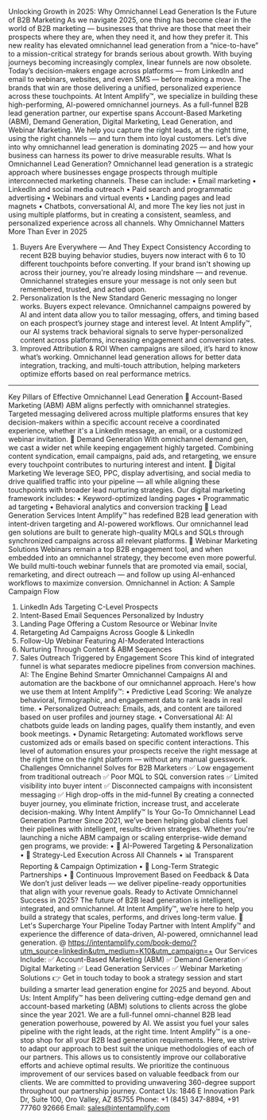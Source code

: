 Unlocking Growth in 2025: Why Omnichannel Lead Generation Is the Future of B2B Marketing
As we navigate 2025, one thing has become clear in the world of B2B marketing — businesses that thrive are those that meet their prospects where they are, when they need it, and how they prefer it. This new reality has elevated omnichannel lead generation from a “nice-to-have” to a mission-critical strategy for brands serious about growth.
With buying journeys becoming increasingly complex, linear funnels are now obsolete. Today’s decision-makers engage across platforms — from LinkedIn and email to webinars, websites, and even SMS — before making a move. The brands that win are those delivering a unified, personalized experience across these touchpoints.
At Intent Amplify™, we specialize in building these high-performing, AI-powered omnichannel journeys. As a full-funnel B2B lead generation partner, our expertise spans Account-Based Marketing (ABM), Demand Generation, Digital Marketing, Lead Generation, and Webinar Marketing. We help you capture the right leads, at the right time, using the right channels — and turn them into loyal customers.
Let’s dive into why omnichannel lead generation is dominating 2025 — and how your business can harness its power to drive measurable results.
What Is Omnichannel Lead Generation?
Omnichannel lead generation is a strategic approach where businesses engage prospects through multiple interconnected marketing channels. These can include:
•	Email marketing
•	LinkedIn and social media outreach
•	Paid search and programmatic advertising
•	Webinars and virtual events
•	Landing pages and lead magnets
•	Chatbots, conversational AI, and more
The key lies not just in using multiple platforms, but in creating a consistent, seamless, and personalized experience across all channels.
Why Omnichannel Matters More Than Ever in 2025
1. Buyers Are Everywhere — And They Expect Consistency
According to recent B2B buying behavior studies, buyers now interact with 6 to 10 different touchpoints before converting. If your brand isn't showing up across their journey, you're already losing mindshare — and revenue.
Omnichannel strategies ensure your message is not only seen but remembered, trusted, and acted upon.
2. Personalization Is the New Standard
Generic messaging no longer works. Buyers expect relevance. Omnichannel campaigns powered by AI and intent data allow you to tailor messaging, offers, and timing based on each prospect’s journey stage and interest level.
At Intent Amplify™, our AI systems track behavioral signals to serve hyper-personalized content across platforms, increasing engagement and conversion rates.
3. Improved Attribution & ROI
When campaigns are siloed, it’s hard to know what’s working. Omnichannel lead generation allows for better data integration, tracking, and multi-touch attribution, helping marketers optimize efforts based on real performance metrics.
________________________________________
Key Pillars of Effective Omnichannel Lead Generation
🔹 Account-Based Marketing (ABM)
ABM aligns perfectly with omnichannel strategies. Targeted messaging delivered across multiple platforms ensures that key decision-makers within a specific account receive a coordinated experience, whether it's a LinkedIn message, an email, or a customized webinar invitation.
🔹 Demand Generation
With omnichannel demand gen, we cast a wider net while keeping engagement highly targeted. Combining content syndication, email campaigns, paid ads, and retargeting, we ensure every touchpoint contributes to nurturing interest and intent.
🔹 Digital Marketing
We leverage SEO, PPC, display advertising, and social media to drive qualified traffic into your pipeline — all while aligning these touchpoints with broader lead nurturing strategies.
Our digital marketing framework includes:
•	Keyword-optimized landing pages
•	Programmatic ad targeting
•	Behavioral analytics and conversion tracking
🔹 Lead Generation Services
Intent Amplify™ has redefined B2B lead generation with intent-driven targeting and AI-powered workflows. Our omnichannel lead gen solutions are built to generate high-quality MQLs and SQLs through synchronized campaigns across all relevant platforms.
🔹 Webinar Marketing Solutions
Webinars remain a top B2B engagement tool, and when embedded into an omnichannel strategy, they become even more powerful. We build multi-touch webinar funnels that are promoted via email, social, remarketing, and direct outreach — and follow up using AI-enhanced workflows to maximize conversion.
Omnichannel in Action: A Sample Campaign Flow
1.	LinkedIn Ads Targeting C-Level Prospects
2.	Intent-Based Email Sequences Personalized by Industry
3.	Landing Page Offering a Custom Resource or Webinar Invite
4.	Retargeting Ad Campaigns Across Google & LinkedIn
5.	Follow-Up Webinar Featuring AI-Moderated Interactions
6.	Nurturing Through Content & ABM Sequences
7.	Sales Outreach Triggered by Engagement Score
This kind of integrated funnel is what separates mediocre pipelines from conversion machines.
AI: The Engine Behind Smarter Omnichannel Campaigns
AI and automation are the backbone of our omnichannel approach. Here's how we use them at Intent Amplify™:
•	Predictive Lead Scoring: We analyze behavioral, firmographic, and engagement data to rank leads in real time.
•	Personalized Outreach: Emails, ads, and content are tailored based on user profiles and journey stage.
•	Conversational AI: AI chatbots guide leads on landing pages, qualify them instantly, and even book meetings.
•	Dynamic Retargeting: Automated workflows serve customized ads or emails based on specific content interactions.
This level of automation ensures your prospects receive the right message at the right time on the right platform — without any manual guesswork.
Challenges Omnichannel Solves for B2B Marketers
✅ Low engagement from traditional outreach
✅ Poor MQL to SQL conversion rates
✅ Limited visibility into buyer intent
✅ Disconnected campaigns with inconsistent messaging
✅ High drop-offs in the mid-funnel
By creating a connected buyer journey, you eliminate friction, increase trust, and accelerate decision-making.
Why Intent Amplify™ Is Your Go-To Omnichannel Lead Generation Partner
Since 2021, we’ve been helping global clients fuel their pipelines with intelligent, results-driven strategies. Whether you're launching a niche ABM campaign or scaling enterprise-wide demand gen programs, we provide:
•	🚀 AI-Powered Targeting & Personalization
•	🧠 Strategy-Led Execution Across All Channels
•	📊 Transparent Reporting & Campaign Optimization
•	🤝 Long-Term Strategic Partnerships
•	🔄 Continuous Improvement Based on Feedback & Data
We don’t just deliver leads — we deliver pipeline-ready opportunities that align with your revenue goals.
Ready to Activate Omnichannel Success in 2025?
The future of B2B lead generation is intelligent, integrated, and omnichannel. At Intent Amplify™, we’re here to help you build a strategy that scales, performs, and drives long-term value.
📣 Let's Supercharge Your Pipeline Today
Partner with Intent Amplify™ and experience the difference of data-driven, AI-powered, omnichannel lead generation. @ https://intentamplify.com/book-demo/?utm_source=linkedin&utm_medium=K10&utm_campaign=+
Our Services Include:
✅ Account-Based Marketing (ABM)
✅ Demand Generation
✅ Digital Marketing
✅ Lead Generation Services
✅ Webinar Marketing Solutions
👉 Get in touch today to book a strategy session and start building a smarter lead generation engine for 2025 and beyond. 
About Us:
Intent Amplify™ has been delivering cutting-edge demand gen and account-based marketing (ABM) solutions to clients across the globe since the year 2021. We are a full-funnel omni-channel B2B lead generation powerhouse, powered by AI. We assist you fuel your sales pipeline with the right leads, at the right time. Intent Amplify™ is a one-stop shop for all your B2B lead generation requirements.
Here, we strive to adapt our approach to best suit the unique methodologies of each of our partners. This allows us to consistently improve our collaborative efforts and achieve optimal results. We prioritize the continuous improvement of our services based on valuable feedback from our clients. We are committed to providing unwavering 360-degree support throughout our partnership journey.
Contact Us:
1846 E Innovation Park Dr,
Suite 100, Oro Valley, AZ 85755
Phone: +1 (845) 347-8894, +91 77760 92666
Email: sales@intentamplify.com

